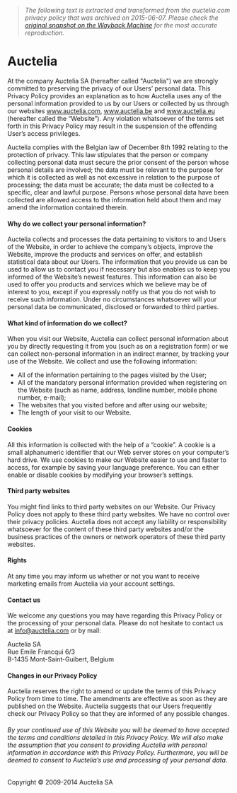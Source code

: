 > *The following text is extracted and transformed from the auctelia.com privacy policy that was archived on 2015-06-07. Please check the [original snapshot on the Wayback Machine](https://web.archive.org/web/20150607150642id_/http%3A//www.auctelia.com/en/home/confident) for the most accurate reproduction.*

# Auctelia

At the company Auctelia SA (hereafter called "Auctelia") we are strongly committed to preserving the privacy of our Users’ personal data. This Privacy Policy provides an explanation as to how Auctelia uses any of the personal information provided to us by our Users or collected by us through our websites www.auctelia.com, www.auctelia.be and www.auctelia.eu (hereafter called the “Website”). Any violation whatsoever of the terms set forth in this Privacy Policy may result in the suspension of the offending User’s access privileges. 

Auctelia complies with the Belgian law of December 8th 1992 relating to the protection of privacy. This law stipulates that the person or company collecting personal data must secure the prior consent of the person whose personal details are involved; the data must be relevant to the purpose for which it is collected as well as not excessive in relation to the purpose of processing; the data must be accurate; the data must be collected to a specific, clear and lawful purpose. Persons whose personal data have been collected are allowed access to the information held about them and may amend the information contained therein. 

#### Why do we collect your personal information?

Auctelia collects and processes the data pertaining to visitors to and Users of the Website, in order to achieve the company’s objects, improve the Website, improve the products and services on offer, and establish statistical data about our Users. The information that you provide us can be used to allow us to contact you if necessary but also enables us to keep you informed of the Website’s newest features. This information can also be used to offer you products and services which we believe may be of interest to you, except if you expressly notify us that you do not wish to receive such information. Under no circumstances whatsoever will your personal data be communicated, disclosed or forwarded to third parties. 

#### What kind of information do we collect? 

When you visit our Website, Auctelia can collect personal information about you by directly requesting it from you (such as on a registration form) or we can collect non-personal information in an indirect manner, by tracking your use of the Website. We collect and use the following information: 

  * All of the information pertaining to the pages visited by the User; 
  * All of the mandatory personal information provided when registering on the Website (such as name, address, landline number, mobile phone number, e-mail); 
  * The websites that you visited before and after using our website; 
  * The length of your visit to our Website.



#### Cookies

All this information is collected with the help of a “cookie”. A cookie is a small alphanumeric identifier that our Web server stores on your computer’s hard drive. We use cookies to make our Website easier to use and faster to access, for example by saving your language preference. You can either enable or disable cookies by modifying your browser’s settings. 

#### Third party websites

You might find links to third party websites on our Website. Our Privacy Policy does not apply to these third party websites. We have no control over their privacy policies. Auctelia does not accept any liability or responsibility whatsoever for the content of these third party websites and/or the business practices of the owners or network operators of these third party websites. 

#### Rights

At any time you may inform us whether or not you want to receive marketing emails from Auctelia via your account settings. 

#### Contact us

We welcome any questions you may have regarding this Privacy Policy or the processing of your personal data. Please do not hesitate to contact us at info@auctelia.com or by mail: 

Auctelia SA   
Rue Emile Francqui 6/3   
B-1435 Mont-Saint-Guibert, Belgium   


#### Changes in our Privacy Policy

Auctelia reserves the right to amend or update the terms of this Privacy Policy from time to time. The amendments are effective as soon as they are published on the Website. Auctelia suggests that our Users frequently check our Privacy Policy so that they are informed of any possible changes. 

###### By your continued use of this Website you will be deemed to have accepted the terms and conditions detailed in this Privacy Policy. We will also make the assumption that you consent to providing Auctelia with personal information in accordance with this Privacy Policy. Furthermore, you will be deemed to consent to Auctelia’s use and processing of your personal data. 

  
Copyright © 2009-2014 Auctelia SA 
